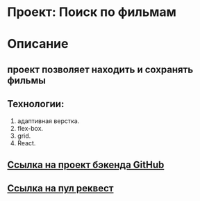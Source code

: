 # Проект: Поиск по фильмам

# Описание
## проект позволяет находить и сохранять фильмы

## Технологии:
1. адаптивная верстка.
2. flex-box.
3. grid.
4. React.

## [Ссылка на проект бэкенда GitHub](https://api.movies.movchan.nomoredomains.xyz)
## [Ссылка на пул реквест](https://github.com/DmitriyMovchan/movies-explorer-frontend/pull/2)